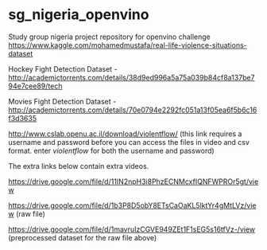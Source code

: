 # sg_nigeria_openvino
Study group nigeria project repository for openvino challenge
https://www.kaggle.com/mohamedmustafa/real-life-violence-situations-dataset

Hockey Fight Detection Dataset - http://academictorrents.com/details/38d9ed996a5a75a039b84cf8a137be794e7cee89/tech

Movies Fight Detection Dataset - http://academictorrents.com/details/70e0794e2292fc051a13f05ea6f5b6c16f3d3635

http://www.cslab.openu.ac.il/download/violentflow/ (this link requires a username and password before you can access the files in video and csv format. enter _violentflow_ for both the username and password)

The extra links below contain extra videos. 

https://drive.google.com/file/d/11IN2npH3i8PhzECNMcxfIQNFWPROr5gt/view

https://drive.google.com/file/d/1b3P8D5obY8ETsCaOaKL5lktYr4gMtLVz/view (raw file)

https://drive.google.com/file/d/1mavruIzCGVE949ZEt1F1sEG5s16tfVz-/view (preprocessed dataset for the raw file above)
